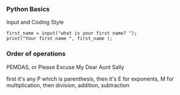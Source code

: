 ### Python Basics

Input and Coding Style

```
first_name = input("what is your first name? ");
print("Your first name ", first_name );
```

### Order of operations 

PEMDAS, or Please Excuse My Dear Aunt Sally

first it's any P which is parenthesis, then it's E for
exponents, M for multiplication, then division, addition, subtraction
